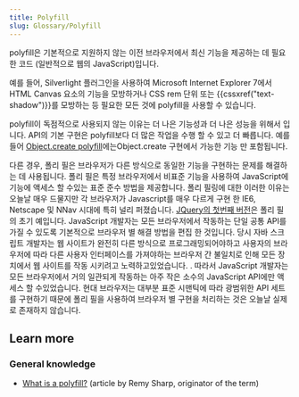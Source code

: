 ```yaml
---
title: Polyfill
slug: Glossary/Polyfill
---
```

polyfill은 기본적으로 지원하지 않는 이전 브라우저에서 최신 기능을 제공하는 데 필요한 코드 (일반적으로 웹의 JavaScript)입니다.

예를 들어, Silverlight 플러그인을 사용하여 Microsoft Internet Explorer 7에서 HTML Canvas 요소의 기능을 모방하거나 CSS rem 단위 또는 {{cssxref("text-shadow")}}를 모방하는 등 필요한 모든 것에 polyfill을 사용할 수 있습니다.

polyfill이 독점적으로 사용되지 않는 이유는 더 나은 기능성과 더 나은 성능을 위해서 입니다. API의 기본 구현은 polyfill보다 더 많은 작업을 수행 할 수 있고 더 빠릅니다. 예를 들어 [Object.create polyfill](/ko/docs/Web/JavaScript/Reference/Global_Objects/Object/create#Polyfill)에는Object.create 구현에서 가능한 기능 만 포함됩니다.

다른 경우, 폴리 필은 브라우저가 다른 방식으로 동일한 기능을 구현하는 문제를 해결하는 데 사용됩니다. 폴리 필은 특정 브라우저에서 비표준 기능을 사용하여 JavaScript에 기능에 액세스 할 수있는 표준 준수 방법을 제공합니다. 폴리 필링에 대한 이러한 이유는 오늘날 매우 드물지만 각 브라우저가 Javascript를 매우 다르게 구현 한 IE6, Netscape 및 NNav 시대에 특히 널리 퍼졌습니다. [JQuery의 첫번째 버전](https://ajax.googleapis.com/ajax/libs/jquery/1.12.4/jquery.js)은 폴리 필의 초기 예입니다. JavaScript 개발자는 모든 브라우저에서 작동하는 단일 공통 API를 가질 수 있도록 기본적으로 브라우저 별 해결 방법을 편집 한 것입니다. 당시 자바 스크립트 개발자는 웹 사이트가 완전히 다른 방식으로 프로그래밍되어야하고 사용자의 브라우저에 따라 다른 사용자 인터페이스를 가져야하는 브라우저 간 불일치로 인해 모든 장치에서 웹 사이트를 작동 시키려고 노력하고있었습니다. . 따라서 JavaScript 개발자는 모든 브라우저에서 거의 일관되게 작동하는 아주 작은 소수의 JavaScript API에만 액세스 할 수있었습니다. 현대 브라우저는 대부분 표준 시맨틱에 따라 광범위한 API 세트를 구현하기 때문에 폴리 필을 사용하여 브라우저 별 구현을 처리하는 것은 오늘날 실제로 존재하지 않습니다.

## Learn more

### General knowledge

- [What is a polyfill?](https://remysharp.com/2010/10/08/what-is-a-polyfill) (article by Remy Sharp, originator of the term)
